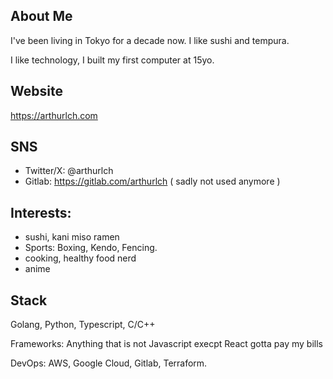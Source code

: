 ## About Me

I've been living in Tokyo for a decade now. 
I like sushi and tempura.

I like technology, I built my first computer at 15yo. 

##  Website
https://arthurlch.com

## SNS 
- Twitter/X: @arthurlch
- Gitlab: https://gitlab.com/arthurlch ( sadly not used anymore ) 

##  Interests: 
- sushi, kani miso ramen
- Sports: Boxing, Kendo, Fencing.
- cooking, healthy food nerd
- anime 

## Stack
 Golang, Python, Typescript, C/C++

Frameworks: Anything that is not Javascript execpt React gotta pay my bills

DevOps: AWS, Google Cloud, Gitlab, Terraform. 
